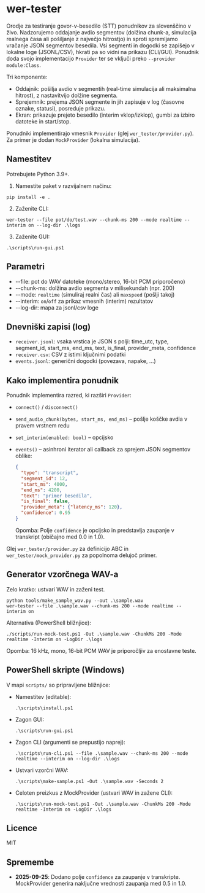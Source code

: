 # wer-tester

Orodje za testiranje govor-v-besedilo (STT) ponudnikov za slovenščino v živo. Nadzorujemo oddajanje avdio segmentov (dolžina chunk-a, simulacija realnega časa ali pošiljanje z največjo hitrostjo) in sproti spremljamo vračanje JSON segmentov besedila. Vsi segmenti in dogodki se zapišejo v lokalne loge (JSONL/CSV), hkrati pa so vidni na prikazu (CLI/GUI). Ponudnik doda svojo implementacijo `Provider` ter se vključi preko `--provider module:Class`.

Tri komponente:
- Oddajnik: pošilja avdio v segmentih (real-time simulacija ali maksimalna hitrost), z nastavitvijo dolžine segmenta.
- Sprejemnik: prejema JSON segmente in jih zapisuje v log (časovne oznake, statusi), posreduje prikazu.
- Ekran: prikazuje prejeto besedilo (interim vklop/izklop), gumbi za izbiro datoteke in start/stop.

Ponudniki implementirajo vmesnik `Provider` (glej `wer_tester/provider.py`). Za primer je dodan `MockProvider` (lokalna simulacija).

## Namestitev

Potrebujete Python 3.9+.

1) Namestite paket v razvijalnem načinu:

```pwsh
pip install -e .
```

2) Zaženite CLI:

```pwsh
wer-tester --file pot/do/test.wav --chunk-ms 200 --mode realtime --interim on --log-dir .\logs
```

3) Zaženite GUI:

```
.\scripts\run-gui.ps1
```

## Parametri

- --file: pot do WAV datoteke (mono/stereo, 16-bit PCM priporočeno)
- --chunk-ms: dolžina avdio segmenta v milisekundah (npr. 200)
- --mode: `realtime` (simuliraj realni čas) ali `maxspeed` (pošlji takoj)
- --interim: `on`/`off` za prikaz vmesnih (interim) rezultatov
- --log-dir: mapa za jsonl/csv loge

## Dnevniški zapisi (log)

- `receiver.jsonl`: vsaka vrstica je JSON s polji: time_utc, type, segment_id, start_ms, end_ms, text, is_final, provider_meta, confidence
- `receiver.csv`: CSV z istimi ključnimi podatki
- `events.jsonl`: generični dogodki (povezava, napake, ...)

## Kako implementira ponudnik

Ponudnik implementira razred, ki razširi `Provider`:

- `connect()` / `disconnect()`
- `send_audio_chunk(bytes, start_ms, end_ms)` – pošlje koščke avdia v pravem vrstnem redu
- `set_interim(enabled: bool)` – opcijsko
- `events()` – asinhroni iterator ali callback za sprejem JSON segmentov oblike:
  ```json
  {
    "type": "transcript",
    "segment_id": 12,
    "start_ms": 4000,
    "end_ms": 4200,
    "text": "primer besedila",
    "is_final": false,
    "provider_meta": {"latency_ms": 120},
    "confidence": 0.95
  }
  ```

  Opomba: Polje `confidence` je opcijsko in predstavlja zaupanje v transkript (običajno med 0.0 in 1.0).

Glej `wer_tester/provider.py` za definicijo ABC in `wer_tester/mock_provider.py` za popolnoma delujoč primer.

## Generator vzorčnega WAV-a

Zelo kratko: ustvari WAV in zaženi test.

```pwsh
python tools/make_sample_wav.py --out .\sample.wav
wer-tester --file .\sample.wav --chunk-ms 200 --mode realtime --interim on
```

Alternativa (PowerShell bližnjice):

```pwsh
./scripts/run-mock-test.ps1 -Out .\sample.wav -ChunkMs 200 -Mode realtime -Interim on -LogDir .\logs
```

Opomba: 16 kHz, mono, 16-bit PCM WAV je priporočljiv za enostavne teste.

## PowerShell skripte (Windows)

V mapi `scripts/` so pripravljene bližnjice:

- Namestitev (editable):
  ```pwsh
  .\scripts\install.ps1
  ```
- Zagon GUI:
  ```pwsh
  .\scripts\run-gui.ps1
  ```
- Zagon CLI (argumenti se prepustijo naprej):
  ```pwsh
  .\scripts\run-cli.ps1 --file .\sample.wav --chunk-ms 200 --mode realtime --interim on --log-dir .\logs
  ```
- Ustvari vzorčni WAV:
  ```pwsh
  .\scripts\make-sample.ps1 -Out .\sample.wav -Seconds 2
  ```
- Celoten preizkus z MockProvider (ustvari WAV in zažene CLI):
  ```pwsh
  .\scripts\run-mock-test.ps1 -Out .\sample.wav -ChunkMs 200 -Mode realtime -Interim on -LogDir .\logs
  ```

## Licence

MIT

## Spremembe

- **2025-09-25**: Dodano polje `confidence` za zaupanje v transkripte. MockProvider generira naključne vrednosti zaupanja med 0.5 in 1.0.
